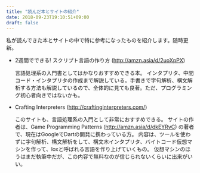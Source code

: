 ```yaml
---
title: "読んだ本とサイトの紹介"
date: 2018-09-23T19:10:51+09:00
draft: false
---
```


私が読んできた本とサイトの中で特に参考になったものを紹介します。随時更新。

- 2週間でできる! スクリプト言語の作り方 (http://amzn.asia/d/2uoXpPX)

  言語処理系の入門書としてはかなりおすすめできる本。
  インタプリタ、中間コード・インタプリタの作成まで解説している。手書きで字句解析、構文解析する方法も解説しているので、全体的に見ても良著。ただ、プログラミング初心者向きではないかも。
  
- Crafting Interpreters (http://craftinginterpreters.com/)

  このサイトも、言語処理系の入門として非常におすすめできる。
  サイトの作者は、Game Programming Patterns (http://amzn.asia/d/dkEYRvC) の著者で、現在はGoogleでDartの開発に携わっている方。
  内容は、ツールを使わずに字句解析、構文解析をして、構文木インタプリタ、バイトコード仮想マシンを作って、loxと呼ばれる言語を作り上げていくもの。
  仮想マシンのほうはまだ執筆中だが、この内容で無料なのが信じられないくらいに出来がいい。